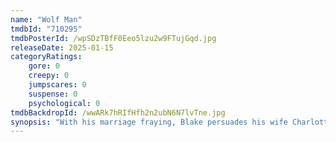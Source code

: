 ```yaml
---
name: "Wolf Man"
tmdbId: "710295"
tmdbPosterId: /wpSDzTBfF0Eeo5lzu2w9FTujGqd.jpg
releaseDate: 2025-01-15
categoryRatings:
    gore: 0
    creepy: 0
    jumpscares: 0
    suspense: 0
    psychological: 0
tmdbBackdropId: /wwARk7hRIfHfh2n2ubN6N7lvTne.jpg
synopsis: "With his marriage fraying, Blake persuades his wife Charlotte to take a break from the city and visit his remote childhood home in rural Oregon. As they arrive at the farmhouse in the dead of night, they're attacked by an unseen animal and barricade themselves inside the home as the creature prowls the perimeter. But as the night stretches on, Blake begins to behave strangely, transforming into something unrecognizable."
---
```

